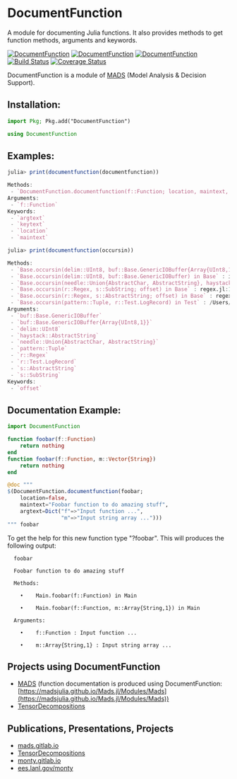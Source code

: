 DocumentFunction
================

A module for documenting Julia functions.
It also provides methods to get function methods, arguments and keywords.

[![DocumentFunction](http://pkg.julialang.org/badges/DocumentFunction_0.5.svg)](http://pkg.julialang.org/?pkg=DocumentFunction&ver=0.5)
[![DocumentFunction](http://pkg.julialang.org/badges/DocumentFunction_0.6.svg)](http://pkg.julialang.org/?pkg=DocumentFunction&ver=0.6)
[![DocumentFunction](http://pkg.julialang.org/badges/DocumentFunction_0.7.svg)](http://pkg.julialang.org/?pkg=DocumentFunction&ver=0.7)
[![Build Status](https://travis-ci.org/madsjulia/DocumentFunction.jl.svg?branch=master)](https://travis-ci.org/madsjulia/DocumentFunction.jl)
[![Coverage Status](https://coveralls.io/repos/madsjulia/DocumentFunction.jl/badge.svg?branch=master)](https://coveralls.io/r/madsjulia/DocumentFunction.jl?branch=master)

DocumentFunction is a module of [MADS](https://github.com/madsjulia) (Model Analysis & Decision Support).

Installation:
------------

```julia
import Pkg; Pkg.add("DocumentFunction")

using DocumentFunction
```

Examples:
------------

``` julia
julia> print(documentfunction(documentfunction))

Methods:
 - `DocumentFunction.documentfunction(f::Function; location, maintext, argtext, keytext) in DocumentFunction` : /Users/monty/.julia/dev/DocumentFunction/src/DocumentFunction.jl:56
Arguments:
 - `f::Function`
Keywords:
 - `argtext`
 - `keytext`
 - `location`
 - `maintext`
```

``` julia
julia> print(documentfunction(occursin))

Methods:
 - `Base.occursin(delim::UInt8, buf::Base.GenericIOBuffer{Array{UInt8,1}}) in Base` : iobuffer.jl:464
 - `Base.occursin(delim::UInt8, buf::Base.GenericIOBuffer) in Base` : iobuffer.jl:470
 - `Base.occursin(needle::Union{AbstractChar, AbstractString}, haystack::AbstractString) in Base` : strings/search.jl:452
 - `Base.occursin(r::Regex, s::SubString; offset) in Base` : regex.jl:172
 - `Base.occursin(r::Regex, s::AbstractString; offset) in Base` : regex.jl:166
 - `Base.occursin(pattern::Tuple, r::Test.LogRecord) in Test` : /Users/osx/buildbot/slave/package_osx64/build/usr/share/julia/stdlib/v1.1/Test/src/logging.jl:211
Arguments:
 - `buf::Base.GenericIOBuffer`
 - `buf::Base.GenericIOBuffer{Array{UInt8,1}}`
 - `delim::UInt8`
 - `haystack::AbstractString`
 - `needle::Union{AbstractChar, AbstractString}`
 - `pattern::Tuple`
 - `r::Regex`
 - `r::Test.LogRecord`
 - `s::AbstractString`
 - `s::SubString`
Keywords:
 - `offset`
```

Documentation Example:
---------

```julia
import DocumentFunction

function foobar(f::Function)
    return nothing
end
function foobar(f::Function, m::Vector{String})
    return nothing
end

@doc """
$(DocumentFunction.documentfunction(foobar;
    location=false,
    maintext="Foobar function to do amazing stuff",
    argtext=Dict("f"=>"Input function ...",
                 "m"=>"Input string array ...")))
""" foobar
```

To get the help for this new function type "?foobar".
This will produces the following output:

```
  foobar

  Foobar function to do amazing stuff

  Methods:

    •    Main.foobar(f::Function) in Main

    •    Main.foobar(f::Function, m::Array{String,1}) in Main

  Arguments:

    •    f::Function : Input function ...

    •    m::Array{String,1} : Input string array ...
```

Projects using DocumentFunction
-----------------

* [MADS](https://github.com/madsjulia) (function documentation is produced using DocumentFunction: [https://madsjulia.github.io/Mads.jl/Modules/Mads](https://madsjulia.github.io/Mads.jl/Modules/Mads))
* [TensorDecompositions](https://github.com/TensorDecompositions)

Publications, Presentations, Projects
----------------

* [mads.gitlab.io](http://mads.gitlab.io)
* [TensorDecompositions](https://tensordecompositions.github.io)
* [monty.gitlab.io](http://monty.gitlab.io)
* [ees.lanl.gov/monty](https://www.lanl.gov/orgs/ees/staff/monty)


